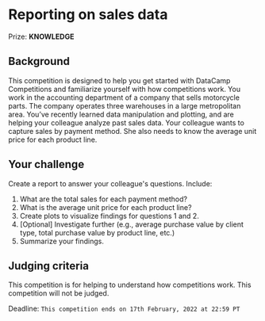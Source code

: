 # Reporting on sales data

Prize: **KNOWLEDGE**

## Background
This competition is designed to help you get started with DataCamp Competitions and familiarize yourself with how competitions work. You work in the accounting department of a company that sells motorcycle parts. The company operates three warehouses in a large metropolitan area. You’ve recently learned data manipulation and plotting, and are helping your colleague analyze past sales data. Your colleague wants to capture sales by payment method. She also needs to know the average unit price for each product line.

## Your challenge
Create a report to answer your colleague's questions. Include:

1. What are the total sales for each payment method?
2. What is the average unit price for each product line?
3. Create plots to visualize findings for questions 1 and 2.
4. [Optional] Investigate further (e.g., average purchase value by client type, total purchase value by product line, etc.)
5. Summarize your findings.

## Judging criteria
This competition is for helping to understand how competitions work. This competition will not be judged.

Deadline: `This competition ends on 17th February, 2022 at 22:59 PT`
